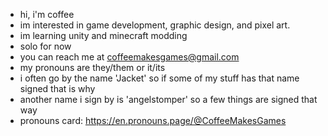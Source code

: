 - hi, i'm coffee
- im interested in game development, graphic design, and pixel art.
- im learning unity and minecraft modding
- solo for now 
- you can reach me at coffeemakesgames@gmail.com
- my pronouns are they/them or it/its
- i often go by the name 'Jacket' so if some of my stuff has that name signed that is why
- another name i sign by is 'angelstomper' so a few things are signed that way
- pronouns card: https://en.pronouns.page/@CoffeeMakesGames

<!---
coffeemakesgames/coffeemakesgames is a ✨ special ✨ repository because its `README.md` (this file) appears on your GitHub profile.
You can click the Preview link to take a look at your changes.
--->
